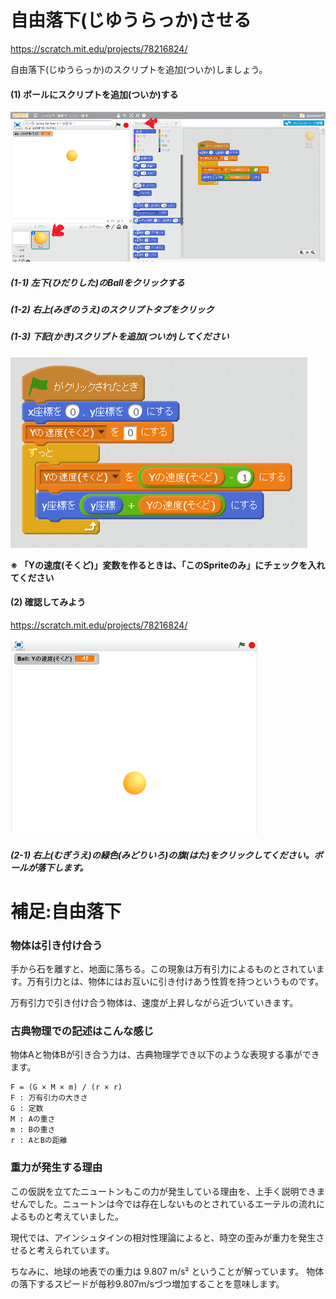 # 自由落下(じゆうらっか)させる
https://scratch.mit.edu/projects/78216824/

自由落下(じゆうらっか)のスクリプトを追加(ついか)しましょう。


#### (1) ボールにスクリプトを追加(ついか)する
![](free_fall_001a.png)

##### (1-1) 左下(ひだりした)のBallをクリックする
##### (1-2) 右上(みぎのうえ)のスクリプトタブをクリック


##### (1-3) 下記(かき)スクリプトを追加(ついか)してください
![](free_fall_script.png)

**※ 「Yの速度(そくど)」変数を作るときは、「このSpriteのみ」にチェックを入れてください**

#### (2) 確認してみよう
https://scratch.mit.edu/projects/78216824/

![](createball_scratch_001a.png)

##### (2-1) 右上(むぎうえ)の緑色(みどりいろ)の旗(はた)をクリックしてください。ボールが落下します。



# 補足:自由落下

### 物体は引き付け合う
手から石を離すと、地面に落ちる。この現象は万有引力によるものとされています。万有引力とは、物体にはお互いに引き付けあう性質を持つというものです。

万有引力で引き付け合う物体は、速度が上昇しながら近づいていきます。


### 古典物理での記述はこんな感じ
物体Aと物体Bが引き合う力は、古典物理学でき以下のような表現する事ができます。
```
F = (G × M × m) / (r × r)
F : 万有引力の大きさ
G : 定数
M : Aの重さ
m : Bの重さ
r : AとBの距離
```

### 重力が発生する理由
この仮説を立てたニュートンもこの力が発生している理由を、上手く説明できませんでした。ニュートンは今では存在しないものとされているエーテルの流れによるものと考えていました。

現代では、アインシュタインの相対性理論によると、時空の歪みが重力を発生させると考えられています。

ちなみに、地球の地表での重力は 9.807 m/s² ということが解っています。
物体の落下するスピードが毎秒9.807m/sづつ増加することを意味します。


